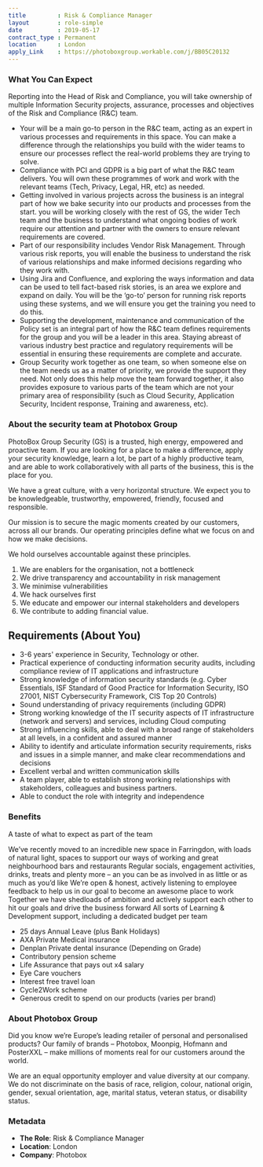 ```yaml
---
title         : Risk & Compliance Manager
layout        : role-simple
date          : 2019-05-17
contract_type : Permanent
location      : London
apply_Link    : https://photoboxgroup.workable.com/j/BB05C20132
---
```



### What You Can Expect

Reporting into the Head of Risk and Compliance, you will take ownership of multiple Information Security projects, assurance, processes and objectives of the Risk and Compliance (R&C) team.

- Your will be a main go-to person in the R&C team, acting as an expert in various processes and requirements in this space. You can make a difference through the relationships you build with the wider teams to ensure our processes reflect the real-world problems they are trying to solve.
- Compliance with PCI and GDPR is a big part of what the R&C team delivers. You will own these programmes of work and work with the relevant teams (Tech, Privacy, Legal, HR, etc) as needed.
- Getting involved in various projects across the business is an integral part of how we bake security into our products and processes from the start. you will be working closely with the rest of GS, the wider Tech team and the business to understand what ongoing bodies of work require our attention and partner with the owners to ensure relevant requirements are covered.
- Part of our responsibility includes Vendor Risk Management. Through various risk reports, you will enable the business to understand the risk of various relationships and make informed decisions regarding who they work with.
- Using Jira and Confluence, and exploring the ways information and data can be used to tell fact-based risk stories, is an area we explore and expand on daily. You will be the ‘go-to’ person for running risk reports using these systems, and we will ensure you get the training you need to do this.
- Supporting the development, maintenance and communication of the Policy set is an integral part of how the R&C team defines requirements for the group and you will be a leader in this area. Staying abreast of various industry best practice and regulatory requirements will be essential in ensuring these requirements are complete and accurate.
- Group Security work together as one team, so when someone else on the team needs us as a matter of priority, we provide the support they need. Not only does this help move the team forward together, it also provides exposure to various parts of the team which are not your primary area of responsibility (such as Cloud Security, Application Security, Incident response, Training and awareness, etc).


### About the security team at Photobox Group

PhotoBox Group Security (GS) is a trusted, high energy, empowered and proactive team. If you are looking for a place to make a difference, apply your security knowledge, learn a lot, be part of a highly productive team, and are able to work collaboratively with all parts of the business, this is the place for you.

We have a great culture, with a very horizontal structure. We expect you to be knowledgeable, trustworthy, empowered, friendly, focused and responsible.

Our mission is to secure the magic moments created by our customers, across all our brands. Our operating principles define what we focus on and how we make decisions.

We hold ourselves accountable against these principles.

1. We are enablers for the organisation, not a bottleneck
2. We drive transparency and accountability in risk management
3. We minimise vulnerabilities
4. We hack ourselves first
5. We educate and empower our internal stakeholders and developers
6. We contribute to adding financial value.


## Requirements (About You)

- 3-6 years' experience in Security, Technology or other.
- Practical experience of conducting information security audits, including compliance review of IT applications and infrastructure
- Strong knowledge of information security standards (e.g. Cyber Essentials, ISF Standard of Good Practice for Information Security, ISO 27001, NIST Cybersecurity Framework, CIS Top 20 Controls)
- Sound understanding of privacy requirements (including GDPR)
- Strong working knowledge of the IT security aspects of IT infrastructure (network and servers) and services, including Cloud computing
- Strong influencing skills, able to deal with a broad range of stakeholders at all levels, in a confident and assured manner
- Ability to identify and articulate information security requirements, risks and issues in a simple manner, and make clear recommendations and decisions
- Excellent verbal and written communication skills
- A team player, able to establish strong working relationships with stakeholders, colleagues and business partners.
- Able to conduct the role with integrity and independence




### Benefits

A taste of what to expect as part of the team

We’ve recently moved to an incredible new space in Farringdon, with loads of natural light, spaces to support our ways of working and great neighbourhood bars and restaurants
Regular socials, engagement activities, drinks, treats and plenty more – an you can be as involved in as little or as much as you’d like
We’re open & honest, actively listening to employee feedback to help us in our goal to become an awesome place to work
Together we have shedloads of ambition and actively support each other to hit our goals and drive the business forward
All sorts of Learning & Development support, including a dedicated budget per team

- 25 days Annual Leave (plus Bank Holidays)
- AXA Private Medical insurance
- Denplan Private dental insurance (Depending on Grade)
- Contributory pension scheme
- Life Assurance that pays out x4 salary
- Eye Care vouchers
- Interest free travel loan
- Cycle2Work scheme
- Generous credit to spend on our products (varies per brand)


### About Photobox Group

Did you know we’re Europe’s leading retailer of personal and personalised products? Our family of brands – Photobox, Moonpig, Hofmann and PosterXXL – make millions of moments real for our customers around the world.

We are an equal opportunity employer and value diversity at our company. We do not discriminate on the basis of race, religion, colour, national origin, gender, sexual orientation, age, marital status, veteran status, or disability status.

### Metadata

- **The Role**: Risk & Compliance Manager
- **Location**: London
- **Company**: Photobox